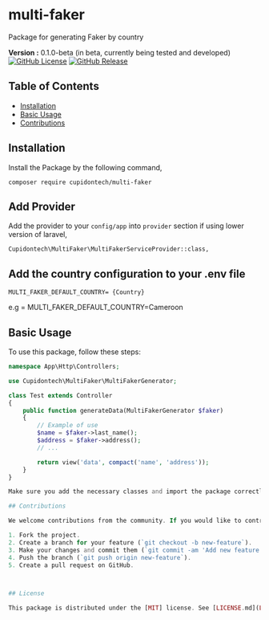 # multi-faker
Package for generating Faker by country

**Version :** 0.1.0-beta (in beta, currently being tested and developed)
[![GitHub License](https://img.shields.io/github/license/Dilane05/multi-faker)](LICENSE.md)
[![GitHub Release](https://img.shields.io/github/release/Dilane05/multi-faker)](https://github.com/Dilane05/multi-faker/releases)
## Table of Contents

- [Installation](#installation)
- [Basic Usage](#basic-usage)
- [Contributions](#Contributions)


## Installation

Install the Package by the following command,

    composer require cupidontech/multi-faker

## Add Provider

Add the provider to your `config/app` into `provider` section if using lower version of laravel,

    Cupidontech\MultiFaker\MultiFakerServiceProvider::class,

## Add the country configuration to your .env file

    MULTI_FAKER_DEFAULT_COUNTRY= {Country}

e.g = MULTI_FAKER_DEFAULT_COUNTRY=Cameroon

## Basic Usage

To use this package, follow these steps:

```php
namespace App\Http\Controllers;

use Cupidontech\MultiFaker\MultiFakerGenerator;

class Test extends Controller
{
    public function generateData(MultiFakerGenerator $faker)
    {
        // Example of use
        $name = $faker->last_name();
        $address = $faker->address();
        // ...

        return view('data', compact('name', 'address'));
    }
}

Make sure you add the necessary classes and import the package correctly into your Laravel application.

## Contributions

We welcome contributions from the community. If you would like to contribute to this project, please follow these steps:

1. Fork the project.
2. Create a branch for your feature (`git checkout -b new-feature`).
3. Make your changes and commit them (`git commit -am 'Add new feature'`).
4. Push the branch (`git push origin new-feature`).
5. Create a pull request on GitHub.



## License

This package is distributed under the [MIT] license. See [LICENSE.md](LICENSE.md) for details.

